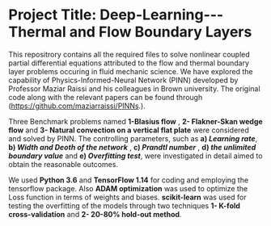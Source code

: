 # Project Title:  Deep-Learning---Thermal and Flow Boundary Layers
This repositrory contains all the required files to solve nonlinear coupled partial differential equations attributed to the flow and thermal boundary layer problems occuring in fluid mechanic science. We have explored the capability of Physics-Informed-Neural Network (PINN) developed by Professor Maziar Raissi and his colleagues in Brown university. The original code along with the relevant papers can be found through (https://github.com/maziarraissi/PINNs.).  

Three Benchmark problems named **1-Blasius flow** , **2- Flakner-Skan wedge flow** and **3- Natural convection on a vertical flat plate** were considered and solved by PINN. The controlling parameters, such as **a) _Learning rate_**, **b) _Width and Deoth of the network_** , **c) _Prandtl number_** , **d) _the unlimited boundary value_** and **e) _Overfitting test_**, were investigated in detail aimed to obtain the reasonable outcomes.

We used **Python 3.6** and **TensorFlow 1.14** for coding and employing the tensorflow package. Also **ADAM optimization** was used to optimize the Loss function in terms of weights and biases. **scikit-learn** was used for testing the overfitting of the models through two techniques **1- K-fold cross-validation** and **2- 20-80% hold-out method**. 
